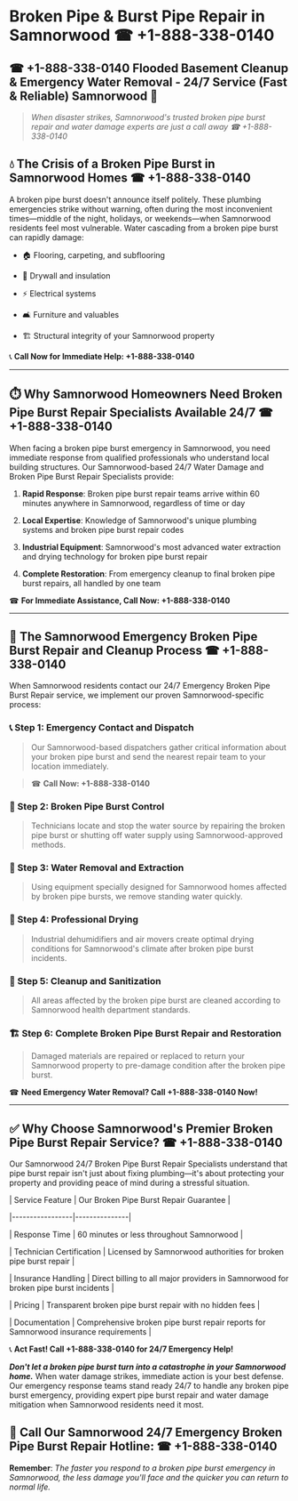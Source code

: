 # Broken Pipe & Burst Pipe Repair in Samnorwood ☎ +1-888-338-0140  
## ☎ +1-888-338-0140 Flooded Basement Cleanup & Emergency Water Removal - 24/7 Service (Fast & Reliable) Samnorwood 🚨  

> *When disaster strikes, Samnorwood's trusted broken pipe burst repair and water damage experts are just a call away ☎ +1-888-338-0140*  

## 💧 The Crisis of a Broken Pipe Burst in Samnorwood Homes ☎ +1-888-338-0140  

A broken pipe burst doesn't announce itself politely. These plumbing emergencies strike without warning, often during the most inconvenient times—middle of the night, holidays, or weekends—when Samnorwood residents feel most vulnerable. Water cascading from a broken pipe burst can rapidly damage:  

* 🏠 Flooring, carpeting, and subflooring  
* 🧱 Drywall and insulation  
* ⚡ Electrical systems  
* 🛋️ Furniture and valuables  
* 🏗️ Structural integrity of your Samnorwood property  

📞 **Call Now for Immediate Help: +1-888-338-0140**  

---  

## ⏱️ Why Samnorwood Homeowners Need Broken Pipe Burst Repair Specialists Available 24/7 ☎ +1-888-338-0140  

When facing a broken pipe burst emergency in Samnorwood, you need immediate response from qualified professionals who understand local building structures. Our Samnorwood-based 24/7 Water Damage and Broken Pipe Burst Repair Specialists provide:  

1. **Rapid Response**: Broken pipe burst repair teams arrive within 60 minutes anywhere in Samnorwood, regardless of time or day  
2. **Local Expertise**: Knowledge of Samnorwood's unique plumbing systems and broken pipe burst repair codes  
3. **Industrial Equipment**: Samnorwood's most advanced water extraction and drying technology for broken pipe burst repair  
4. **Complete Restoration**: From emergency cleanup to final broken pipe burst repairs, all handled by one team  

☎ **For Immediate Assistance, Call Now: +1-888-338-0140**  

---  

## 🔧 The Samnorwood Emergency Broken Pipe Burst Repair and Cleanup Process ☎ +1-888-338-0140  

When Samnorwood residents contact our 24/7 Emergency Broken Pipe Burst Repair service, we implement our proven Samnorwood-specific process:  

### 📞 Step 1: Emergency Contact and Dispatch  
> Our Samnorwood-based dispatchers gather critical information about your broken pipe burst and send the nearest repair team to your location immediately.  
> ☎ **Call Now: +1-888-338-0140**  

### 🚿 Step 2: Broken Pipe Burst Control  
> Technicians locate and stop the water source by repairing the broken pipe burst or shutting off water supply using Samnorwood-approved methods.  

### 🌊 Step 3: Water Removal and Extraction  
> Using equipment specially designed for Samnorwood homes affected by broken pipe bursts, we remove standing water quickly.  

### 💨 Step 4: Professional Drying  
> Industrial dehumidifiers and air movers create optimal drying conditions for Samnorwood's climate after broken pipe burst incidents.  

### 🧼 Step 5: Cleanup and Sanitization  
> All areas affected by the broken pipe burst are cleaned according to Samnorwood health department standards.  

### 🏗️ Step 6: Complete Broken Pipe Burst Repair and Restoration  
> Damaged materials are repaired or replaced to return your Samnorwood property to pre-damage condition after the broken pipe burst.  

☎ **Need Emergency Water Removal? Call +1-888-338-0140 Now!**  

---  

## ✅ Why Choose Samnorwood's Premier Broken Pipe Burst Repair Service? ☎ +1-888-338-0140  

Our Samnorwood 24/7 Broken Pipe Burst Repair Specialists understand that pipe burst repair isn't just about fixing plumbing—it's about protecting your property and providing peace of mind during a stressful situation.  

| Service Feature | Our Broken Pipe Burst Repair Guarantee |  
|-----------------|---------------|  
| Response Time | 60 minutes or less throughout Samnorwood |  
| Technician Certification | Licensed by Samnorwood authorities for broken pipe burst repair |  
| Insurance Handling | Direct billing to all major providers in Samnorwood for broken pipe burst incidents |  
| Pricing | Transparent broken pipe burst repair with no hidden fees |  
| Documentation | Comprehensive broken pipe burst repair reports for Samnorwood insurance requirements |  

📞 **Act Fast! Call +1-888-338-0140 for 24/7 Emergency Help!**  

***Don't let a broken pipe burst turn into a catastrophe in your Samnorwood home.*** When water damage strikes, immediate action is your best defense. Our emergency response teams stand ready 24/7 to handle any broken pipe burst emergency, providing expert pipe burst repair and water damage mitigation when Samnorwood residents need it most.  

## 📱 Call Our Samnorwood 24/7 Emergency Broken Pipe Burst Repair Hotline: ☎ +1-888-338-0140  

**Remember**: *The faster you respond to a broken pipe burst emergency in Samnorwood, the less damage you'll face and the quicker you can return to normal life.*